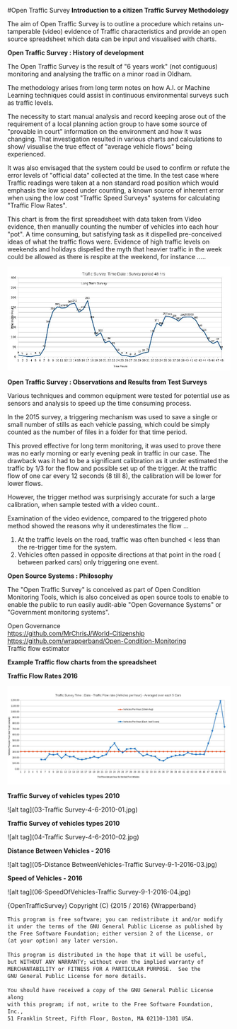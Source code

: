 #Open Traffic Survey
**Introduction to a citizen Traffic Survey Methodology**

The aim of Open Traffic Survey is to outline a procedure which retains un-tamperable (video) evidence of Traffic characteristics and provide an open source spreadsheet which data can be input and visualised with charts.  

**Open Traffic Survey : History of development**

The Open Traffic Survey is the result of "6 years work" (not contiguous) monitoring and analysing the traffic on a minor road in Oldham.  

The methodology arises from long term notes on how A.I. or Machine Learning techniques could assist in continuous environmental surveys such as traffic levels. 

The necessity to start manual analysis and record keeping arose out of the requirement of a local planning action group to have some source of "provable in court" information on the environment and how it was changing. That investigation resulted in various charts and calculations to show/ visualise the true effect of "average vehicle flows" being experienced. 

It was also envisaged that the system could be used to confirm or refute the error levels of "official data" collected at the time. In the test case where Traffic readings were taken at a non standard road position which would emphasis the low speed under counting, a known source of inherent error when using the low cost "Traffic Speed Surveys" systems for calculating "Traffic Flow Rates".

This chart is from the first spreadsheet with data taken from Video evidence, then manually counting the number of vehicles into  each hour "pot". A time consuming, but satisfying task as it dispelled pre-conceived ideas of what the traffic flows were. Evidence of high traffic levels on weekends and holidays dispelled the myth that heavier traffic in the week could be allowed as there is respite at the weekend, for instance ..... 

![alt tag](01-flowrates.29.10.2013-1.jpg)  

**Open Traffic Survey : Observations and Results from Test Surveys**

Various techniques and common equipment were tested for potential use as sensors and analysis to speed up the time consuming process. 

In the 2015 survey, a triggering mechanism was used to save a single or small number of stills as each vehicle passing, which could be simply counted as the number of files in a folder for that time period. 

This proved effective for long term monitoring, it was used to prove there was no early morning or  early evening peak in traffic in our case. The drawback was it had to be a significant calibration as it under estimated the traffic by 1/3 for the flow and possible set up of the trigger. At the traffic flow of one car every 12 seconds (8 till 8), the calibration will be lower for lower flows.

However, the trigger method was surprisingly accurate  for such a large calibration, when sample tested with a video count..

Examination of the video evidence, compared to the triggered photo method showed the reasons why it underestimates the flow ... 

1. At the traffic levels on the road, traffic was often bunched <  less than the re-trigger time for the system.
2. Vehicles often passed in opposite directions at that point in the road ( between parked cars) only triggering one event.

**Open Source Systems : Philosophy**

The "Open Traffic Survey" is conceived as part of Open Condition Monitoring Tools, which is also conceived as open source tools to enable to enable the public to run easily audit-able "Open Governance Systems" or "Government monitoring systems".

  Open Governance  
    https://github.com/MrChrisJ/World-Citizenship  
    https://github.com/wrapperband/Open-Condition-Monitoring  
        Traffic flow estimator   


**Example Traffic flow charts from the spreadsheet**

**Traffic Flow Rates 2016**  

![alt tag](02-flowrates.9.1.2016-15.00-1.jpg)  

**Traffic Survey of vehicles types 2010**

![alt tag](03-Traffic Survey-4-6-2010-01.jpg)

**Traffic Survey of vehicles types 2010**

![alt tag](04-Traffic Survey-4-6-2010-02.jpg)

**Distance Between Vehicles - 2016**

![alt tag](05-Distance BetweenVehicles-Traffic Survey-9-1-2016-03.jpg)

**Speed of Vehicles - 2016**

![alt tag](06-SpeedOfVehicles-Traffic Survey-9-1-2016-04.jpg)



{OpenTrafficSurvey}
    Copyright (C) {2015 / 2016}  {Wrapperband}

    This program is free software; you can redistribute it and/or modify
    it under the terms of the GNU General Public License as published by
    the Free Software Foundation; either version 2 of the License, or
    (at your option) any later version.

    This program is distributed in the hope that it will be useful,
    but WITHOUT ANY WARRANTY; without even the implied warranty of
    MERCHANTABILITY or FITNESS FOR A PARTICULAR PURPOSE.  See the
    GNU General Public License for more details.

    You should have received a copy of the GNU General Public License along
    with this program; if not, write to the Free Software Foundation, Inc.,
    51 Franklin Street, Fifth Floor, Boston, MA 02110-1301 USA.


